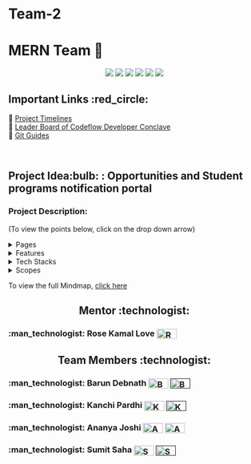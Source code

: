 # Team-2
# MERN Team :rocket:

<div align="center">
<a href="https://github.com/CodeFlow201/Team-2/watchers"><img src="https://img.shields.io/github/watchers/CodeFlow201/Team-2"></a>
<a href="https://github.com/CodeFlow201/Team-2/graphs/contributors"><img src="https://img.shields.io/github/contributors/CodeFlow201/Team-2?color=brightgreen"></a>
<a href="https://github.com/CodeFlow201/Team-2/issues"><img src="https://img.shields.io/github/issues/CodeFlow201/Team-2?color=0059b3"></a>
<a href="https://github.com/CodeFlow201/Team-2/issues?q=is%3Aissue+is%3Aclosed"><img src="https://img.shields.io/github/issues-closed-raw/CodeFlow201/Team-2?color=yellow"></a>
<a href="https://github.com/CodeFlow201/Team-2/pulls"><img src="https://img.shields.io/github/issues-pr/CodeFlow201/Team-2?color=brightgreen"></a>
<a href="https://github.com/CodeFlow201/Team-2/pulls?q=is%3Apr+is%3Aclosed"><img src="https://img.shields.io/github/issues-pr-closed-raw/CodeFlow201/Team-2?color=0059b3"></a> 
</div>

<h2> Important Links :red_circle: </h2>

:pushpin: [Project Timelines](https://user-images.githubusercontent.com/56452820/134432144-9672c5c2-7ce3-4d98-aef5-81b4577b2930.png)</br>
:pushpin: [Leader Board of Codeflow Developer Conclave](https://github.com/orgs/CodeFlow201/projects/3)</br>
:pushpin: [Git Guides](https://github.com/git-guides)</br>

</br>

<h2> Project Idea:bulb: : Opportunities and Student programs notification portal </h2>

### Project Description:
(To view the points below, click on the drop down arrow)
</br>

<details>
  <summary> Pages </summary>
  <pre><p align="center">
	<img src="https://github.com/CodeFlow201/Team-2/blob/master/Images/Screenshot%20from%202021-09-26%2023-24-52.png?raw=true" width=650 height=300 alt="Banner">
</p></pre>
</details>

<details>
  <summary> Features </summary>
  <pre><p align="center">
	<img src="https://github.com/CodeFlow201/Team-2/blob/master/Images/Screenshot%20from%202021-09-26%2023-25-52.png?raw=true" width=650 height=300 alt="Banner">
</p></pre>
</details>

<details>
  <summary> Tech Stacks </summary>
  <pre><p align="center">
	<img src="https://github.com/CodeFlow201/Team-2/blob/master/Images/Screenshot%20from%202021-09-26%2023-26-21.png?raw=true" width=650 height=300 alt="Banner">
</p></pre>
</details>

<details>
  <summary> Scopes </summary>
  <pre><p align="center">
	<img src="https://github.com/CodeFlow201/Team-2/blob/master/Images/Screenshot%20from%202021-09-26%2023-26-30.png?raw=true" width=650 height=300 alt="Banner">
</p></pre>
</details>

To view the full Mindmap, [click here](https://miro.com/welcomeonboard/cEdzbHFTVzRkTEFNelJxcDlVOXFEM25BOWx3Y1g4WHZJWEl3eElLTjZWbEdPTERzc3dmaHNzTnBqYkhTQzZqU3wzMDc0NDU3MzQ4NTYwMjQ3MTU2?invite_link_id=742338489127) </br>

<h2 align="center"> Mentor :technologist: </h2>
<h3>:man_technologist: Rose Kamal Love <a href="https://www.linkedin.com/in/rose-kamal-love-1146141b0/" target="blank"><img align="center" src="https://cdn.jsdelivr.net/npm/simple-icons@3.0.1/icons/linkedin.svg" alt="Rose Kamal Love" height="20" width="40" /></a> </h3>

<h2 align="center"> Team Members :technologist: </h2>
<h3>:man_technologist: Barun Debnath <a href="https://www.linkedin.com/in/barundebnath" target="blank"><img align="center" src="https://cdn.jsdelivr.net/npm/simple-icons@3.0.1/icons/linkedin.svg" alt="Barun Debnath" height="20" width="40" /></a> <a href="" target="blank"><img align="center" src="https://cdn.jsdelivr.net/npm/simple-icons@3.0.1/icons/github.svg" alt="Barun" height="20" width="40" /> </a></h3> 
<h3>:man_technologist: Kanchi Pardhi <a href="https://www.linkedin.com/in/kanchi-pardhi-722a92205" target="blank"><img align="center" src="https://cdn.jsdelivr.net/npm/simple-icons@3.0.1/icons/linkedin.svg" alt="Kanchi Pardhi" height="20" width="40" /></a> <a href="" target="blank"><img align="center" src="https://cdn.jsdelivr.net/npm/simple-icons@3.0.1/icons/github.svg" alt="Kanchi" height="20" width="40" /> </a> </h3> 
<h3>:man_technologist: Ananya Joshi <a href="https://www.linkedin.com/in/ananya-a-joshi" target="blank"><img align="center" src="https://cdn.jsdelivr.net/npm/simple-icons@3.0.1/icons/linkedin.svg" alt="Ananya" height="20" width="40" /></a> <a href="https://github.com/AJgthb2002" target="blank"><img align="center" src="https://cdn.jsdelivr.net/npm/simple-icons@3.0.1/icons/github.svg" alt="Ananya" height="20" width="40" /> </a></h3> 
<h3>:man_technologist: Sumit Saha <a href="https://www.linkedin.com/in/sumitsaha74" target="blank"><img align="center" src="https://cdn.jsdelivr.net/npm/simple-icons@3.0.1/icons/linkedin.svg" alt="Sumit Saha" height="20" width="40" /></a> <a href="" target="blank"><img align="center" src="https://cdn.jsdelivr.net/npm/simple-icons@3.0.1/icons/github.svg" alt="Sumit" height="20" width="40" /> </a> </h3> 
